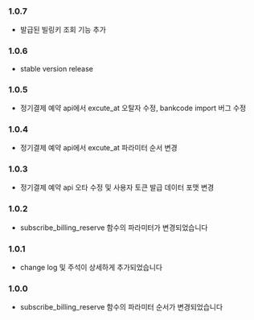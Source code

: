 ### 1.0.7
- 발급된 빌링키 조회 기능 추가 

### 1.0.6
- stable version release

### 1.0.5
- 정기결제 예약 api에서 excute_at 오탈자 수정, bankcode import 버그 수정 

### 1.0.4
- 정기결제 예약 api에서 excute_at 파라미터 순서 변경 

### 1.0.3
- 정기결제 예약 api 오타 수정 및 사용자 토큰 발급 데이터 포맷 변경 

### 1.0.2
- subscribe_billing_reserve 함수의 파라미터가 변경되었습니다 

### 1.0.1
- change log 및 주석이 상세하게 추가되었습니다 

### 1.0.0
- subscribe_billing_reserve 함수의 파라미터 순서가 변경되었습니다 